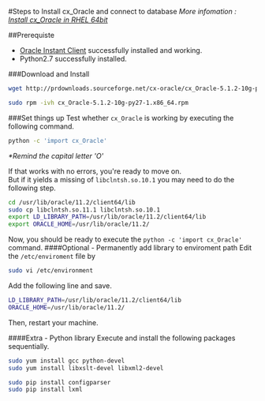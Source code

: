 #Steps to Install cx_Oracle and connect to database
*More infomation : [Install cx_Oracle in RHEL 64bit](http://ubuntugeeknerd.blogspot.com/2013/08/how-to-install-oxoracle-in-rhel-64-bit.html)*

##Prerequiste
* [Oracle Instant Client](sqlplus-installation.md) successfully installed and working.
* Python2.7 successfully installed.

###Download and Install
```sh
wget http://prdownloads.sourceforge.net/cx-oracle/cx_Oracle-5.1.2-10g-py27-1.x86_64.rpm
```

```sh
sudo rpm -ivh cx_Oracle-5.1.2-10g-py27-1.x86_64.rpm
```

###Set things up
Test whether `cx_Oracle` is working by executing the following command.
```sh
python -c 'import cx_Oracle'
```
  _\*Remind the capital letter 'O'_

If that works with no errors, you're ready to move on.  
But if it yields a missing of `libclntsh.so.10.1` you may need to do the following step.
```sh
cd /usr/lib/oracle/11.2/client64/lib
sudo cp libclntsh.so.11.1 libclntsh.so.10.1
export LD_LIBRARY_PATH=/usr/lib/oracle/11.2/client64/lib
export ORACLE_HOME=/usr/lib/oracle/11.2/
```

Now, you should be ready to execute the `python -c 'import cx_Oracle'` command.
####Optional - Permanently add library to enviroment path
Edit the `/etc/enviroment` file by
```sh
sudo vi /etc/environment
```
Add the following line and save.
```sh
LD_LIBRARY_PATH=/usr/lib/oracle/11.2/client64/lib
ORACLE_HOME=/usr/lib/oracle/11.2/
```
Then, restart your machine.


####Extra - Python library
Execute and install the following packages sequentially.
```sh
sudo yum install gcc python-devel
sudo yum install libxslt-devel libxml2-devel

sudo pip install configparser
sudo pip install lxml

```
